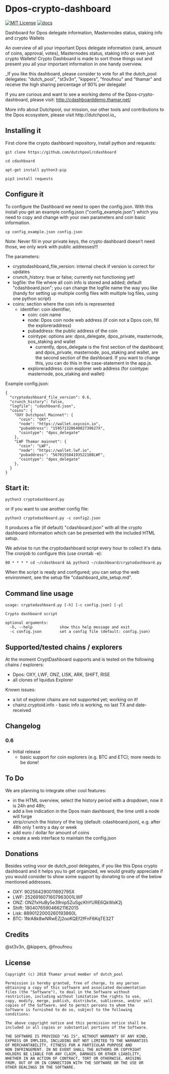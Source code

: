 # Dpos-crypto-dashboard
[![MIT License](http://img.shields.io/badge/license-MIT-blue.svg)](https://github.com/dutchpool/cdashboard/blob/master/LICENSE)
[![docs](https://img.shields.io/badge/doc-online-blue.svg)](https://github.com/dutchpool/cdashboard/wiki)


Dashboard for Dpos delegate information, Masternodes status, staking info and crypto Wallets

An overview of all your important Dpos delegate information (rank, amount of coins, approval, votes), Masternodes status, staking info or even just crypto Wallets!
Crypto Dashboard is made to sort those things out and present you all your important information in one handy overview.


_If you like this dashboard, please consider to vote for all the dutch_pool delegates: "dutch_pool", "st3v3n", "kippers", "fnoufnou" and "thamar" and receive the high sharing percentage of 90% per delegate!

If you are curious and want to see a working demo of the Dpos-crypto-dashboard, please visit: http://cdashboarddemo.thamar.net/

More info about Dutchpool, our mission, our other tools and contributions to the Dpos ecosystem, please visit http://dutchpool.io_


## Installing it

First clone the crypto dashboard repository, install python and requests:

```git clone https://github.com/dutchpool/cdashboard```

```cd cdashboard```

```apt-get install python3-pip```

```pip3 install requests```


## Configure it

To configure the Dashboard we need to open the config.json. With this install you get an example config.json ("config_example.json") which you need to copy and change with your own parameters and coin basic information.

```cp config_example.json config.json```

Note: Never fill in your private keys, the crypto dashboard doesn't need those, we only work with public addresses!!!

The parameters:
- cryptodashboard_file_version: internal check if version is correct for updates
- crunch_history: true or false; currently not functioning yet!
- logfile: the file where all coin info is stored and added; default "cdashboard.json"; you can change the logfile name the way you like (handy for setting up multiple config files with multiple log files, using one python script)
- coins: section where the coin info is represented
   - identifier: coin identifier,
      - coin: coin name
      - node: Dpos coin node web address (if coin not a Dpos coin, fill the exploreraddress)
      - pubaddress: the public address of the coin
      - cointype: options are: dpos_delegate, dpos_private, masternode, pos_staking and wallet
         - currently, dpos_delegate is the first section of the dashboard; and dpos_private, masternode, pos_staking and wallet, are the second section of the dashboard. If you want to change this, you can do this in the case-statement in the app.js.
      - exploreraddress: coin explorer web address (for cointype: masternode, pos_staking and wallet)



Example config.json:
```
{
  "cryptodashboard_file_version": 0.6,
  "crunch_history": false,
  "logfile": "cdashboard.json",
  "coins": {
    "OXY Dutchpool Mainnet": {
      "coin": "OXY",
      "node": "https://wallet.oxycoin.io",
      "pubaddress": "15957132064002739627X",
      "cointype": "dpos_delegate"
    },
    "LWF Thamar mainnet": {
      "coin": "LWF",
      "node": "https://wallet.lwf.io",
      "pubaddress": "567015584193522108LWF",
      "cointype": "dpos_delegate"
    },
  }
}
```



## Start it:

```python3 cryptodashboard.py```

or if you want to use another config file:

```python3 cryptodashboard.py -c config2.json```

It produces a file (if default) "cdashboard.json" with all the crypto dashboard information which can be presented with the included HTML setup.


We advise to run the cryptodashboard script every hour to collect it's data. The cronjob to configure this (use crontab -e):

`00 * * * * cd ~/cdashboard && python3 ~/cdashboard/cryptodashboard.py`

When the script is ready and configured; you can setup the web environment, see the setup file "cdashboard_site_setup.md".


## Command line usage

```
usage: cryptodashboard.py [-h] [-c config.json] [-y]

Crypto dashboard script

optional arguments:
  -h, --help            show this help message and exit
  -c config.json        set a config file (default: config.json)

```


## Supported/tested chains / explorers

At the moment CryptDashboard supports and is tested on the following chains / explorers:
- Dpos:  OXY, LWF, ONZ, LISK, ARK, SHIFT, RISE
- all clones of Iquidus Explorer

Known issues:
- a lot of explorer chains are not supported yet; working on it!
- chainz.cryptoid.info - basic info is working, no last TX and date-received

## Changelog

### 0.6
- Initial release
	- basic support for coin explorers (e.g. BTC and ETC); more needs to be done!


## To Do
We are planning to integrate other cool features:
- in the HTML overview, select the history period with a dropdown, now it is 24h and 48h;
- add a live indication in the Dpos main dashboard, the time until a node will forge
- strip/crunch the history of the log (default: cdashboard.json), e.g. after 48h only 1 entry a day or week
- add euro / dollar for amount of coins
- create a web interface to maintain the config.json




## Donations

Besides voting voor de dutch_pool delegates, if you like this Dpos crypto dashboard and it helps you to get organized, we would greatly appreciate if you would consider to show some support by donating to one of the below mentioned addresses.

- OXY: 		902564290011692795X
- LWF: 		2526916071607963001LWF
- ONZ: 		ONZfxHuBy5e39nipSZuSgcKhYURE6QkWsK2j
- Shift: 	18040765904662116201S
- Lisk: 	8890122000260193860L
- BTC: 		1NrA8k8wNRwEZj2ooKQEf2fFnF6KqTE32T


## Credits

@st3v3n, @kippers, @fnoufnou


## License

```
Copyright (c) 2018 Thamar proud member of dutch_pool

Permission is hereby granted, free of charge, to any person
obtaining a copy of this software and associated documentation
files (the "Software"), to deal in the Software without
restriction, including without limitation the rights to use,
copy, modify, merge, publish, distribute, sublicense, and/or sell
copies of the Software, and to permit persons to whom the
Software is furnished to do so, subject to the following
conditions:

The above copyright notice and this permission notice shall be
included in all copies or substantial portions of the Software.

THE SOFTWARE IS PROVIDED "AS IS", WITHOUT WARRANTY OF ANY KIND,
EXPRESS OR IMPLIED, INCLUDING BUT NOT LIMITED TO THE WARRANTIES
OF MERCHANTABILITY, FITNESS FOR A PARTICULAR PURPOSE AND
NON INFRINGEMENT. IN NO EVENT SHALL THE AUTHORS OR COPYRIGHT
HOLDERS BE LIABLE FOR ANY CLAIM, DAMAGES OR OTHER LIABILITY,
WHETHER IN AN ACTION OF CONTRACT, TORT OR OTHERWISE, ARISING
FROM, OUT OF OR IN CONNECTION WITH THE SOFTWARE OR THE USE OR
OTHER DEALINGS IN THE SOFTWARE.
```
